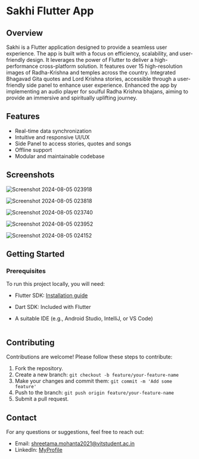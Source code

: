 # Sakhi Flutter App

## Overview
Sakhi is a Flutter application designed to provide a seamless user experience. The app is built with a focus on efficiency, scalability, and user-friendly design. It leverages the power of Flutter to deliver a high-performance cross-platform solution. It features over 15 high-resolution images of Radha-Krishna and temples across the country. Integrated Bhagavad Gita quotes and Lord Krishna stories, accessible through a user-friendly side panel to enhance user experience. Enhanced the app by implementing an audio player for soulful Radha Krishna bhajans, aiming to provide an immersive and spiritually uplifting journey.

## Features
- Real-time data synchronization
- Intuitive and responsive UI/UX
- Side Panel to access stories, quotes and songs
- Offline support
- Modular and maintainable codebase

## Screenshots
![Screenshot 2024-08-05 023918](https://github.com/user-attachments/assets/f59e5699-fd78-437a-9498-16d771287def)

![Screenshot 2024-08-05 023818](https://github.com/user-attachments/assets/db43c3b9-078d-46cc-82e0-78bfc8c6b432)

![Screenshot 2024-08-05 023740](https://github.com/user-attachments/assets/2c1be6c5-f05d-41b9-8544-b01842d501a4)

![Screenshot 2024-08-05 023952](https://github.com/user-attachments/assets/4acfa821-ca72-4be2-a5d1-13cd210f2a6d)

![Screenshot 2024-08-05 024152](https://github.com/user-attachments/assets/23a65877-b989-4ac4-a35d-ee0723ec80d3)

## Getting Started

### Prerequisites
To run this project locally, you will need:

- Flutter SDK: [Installation guide](https://flutter.dev/docs/get-started/install)
- Dart SDK: Included with Flutter
- A suitable IDE (e.g., Android Studio, IntelliJ, or VS Code)

    ```

## Contributing

Contributions are welcome! Please follow these steps to contribute:

1. Fork the repository.
2. Create a new branch: `git checkout -b feature/your-feature-name`
3. Make your changes and commit them: `git commit -m 'Add some feature'`
4. Push to the branch: `git push origin feature/your-feature-name`
5. Submit a pull request.

## Contact

For any questions or suggestions, feel free to reach out:

- Email: [shreetama.mohanta2021@vitstudent.ac.in](mailto:shreetama.mohanta2021@vitstudent.ac.in)
- LinkedIn: [MyProfile](https://www.linkedin.com/in/shreetama-mohanta-03059221b/)
